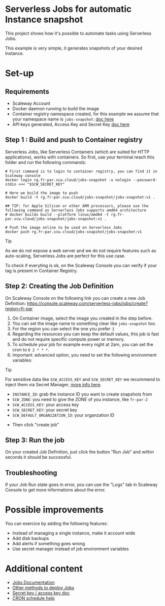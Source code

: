 # Serverless Jobs for automatic Instance snapshot

This project shows how it's possible to automate tasks using Serverless Jobs.

This example is very simple, it generates snapshots of your desired Instance.

# Set-up

## Requirements

- Scaleway Account
- Docker daemon running to build the image
- Container registry namespace created, for this example we assume that your namespace name is `jobs-snapshot`: [doc here](https://www.scaleway.com/en/docs/containers/container-registry/how-to/create-namespace/)
- API keys generated, Access Key and Secret Key [doc here](https://www.scaleway.com/en/docs/iam/how-to/create-api-keys/)

## Step 1 : Build and push to Container registry

Serverless Jobs, like Serverless Containers (which are suited for HTTP applications), works
with containers. So first, use your terminal reach this folder and run the following commands:

```shell
# First command is to login to container registry, you can find it in Scaleway console
docker login rg.fr-par.scw.cloud/jobs-snapshot -u nologin --password-stdin <<< "$SCW_SECRET_KEY"

# Here we build the image to push
docker build -t rg.fr-par.scw.cloud/jobs-snapshot/jobs-snapshot:v1 .

## TIP: for Apple Silicon or other ARM processors, please use the following command as Serverless Jobs supports amd64 architecture
# docker buildx build --platform linux/amd64 -t rg.fr-par.scw.cloud/jobs-snapshot/jobs-snapshot:v1 .

# Push the image online to be used on Serverless Jobs
docker push rg.fr-par.scw.cloud/jobs-snapshot/jobs-snapshot:v1
```
> [!TIP]
> As we do not expose a web server and we do not require features such as auto-scaling, Serverless Jobs are perfect for this use case.

To check if everyting is ok, on the Scaleway Console you can verify if your tag is present in Container Registry.

## Step 2: Creating the Job Definition

On Scaleway Console on the following link you can create a new Job Definition: https://console.scaleway.com/serverless-jobs/jobs/create?region=fr-par

1. On Container image, select the image you created in the step before.
1. You can set the image name to something clear like `jobs-snapshot` too.
1. For the region you can select the one you prefer :)
1. Regarding the resources you can keep the default values, this job is fast and do not require specific compute power or memory.
1. To schedule your job for example every night at 2am, you can set the cron to `0 2 * * *`.
1. Important: advanced option, you need to set the following environment variables:

> [!TIP]
> For sensitive data like `SCW_ACCESS_KEY` and `SCW_SECRET_KEY` we recommend to inject them via Secret Manager, [more info here](https://www.scaleway.com/en/docs/serverless/jobs/how-to/reference-secret-in-job/).

- `INSTANCE_ID`: grab the instance ID you want to create snapshots from
- `SCW_ZONE`: you need to give the ZONE of you instance, like `fr-par-2`
- `SCW_ACCESS_KEY`: your access key
- `SCW_SECRET_KEY`: your secret key
- `SCW_DEFAULT_ORGANIZATION_ID`: your organzation ID

* Then click "create job"

## Step 3: Run the job

On your created Job Definition, just click the button "Run Job" and within seconds it should be successful.

## Troubleshooting

If your Job Run state goes in error, you can use the "Logs" tab in Scaleway Console to get more informations about the error.

# Possible improvements

You can exercice by adding the following features:

- Instead of managing a single instance, make it account wide
- Add disk backups
- Add alerts if something goes wrong
- Use secret manager instead of job environment variables

# Additional content

- [Jobs Documentation](https://www.scaleway.com/en/docs/serverless/jobs/how-to/create-job-from-scaleway-registry/)
- [Other methods to deploy Jobs](https://www.scaleway.com/en/docs/serverless/jobs/reference-content/deploy-job/)
- [Secret key / access key doc](https://www.scaleway.com/en/docs/identity-and-access-management/iam/how-to/create-api-keys/)
- [CRON schedule help](https://www.scaleway.com/en/docs/serverless/jobs/reference-content/cron-schedules/)
